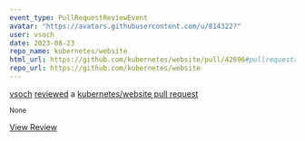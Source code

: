 ```yaml
---
event_type: PullRequestReviewEvent
avatar: "https://avatars.githubusercontent.com/u/814322?"
user: vsoch
date: 2023-08-23
repo_name: kubernetes/website
html_url: https://github.com/kubernetes/website/pull/42696#pullrequestreview-1592388102
repo_url: https://github.com/kubernetes/website
---
```


<a href='https://github.com/vsoch' target='_blank'>vsoch</a> <a href='https://github.com/kubernetes/website/pull/42696#pullrequestreview-1592388102' target='_blank'>reviewed</a> a <a href='https://github.com/kubernetes/website/pull/42696' target='_blank'>kubernetes/website pull request</a>

<small>None</small>

<a href='https://github.com/kubernetes/website/pull/42696#pullrequestreview-1592388102' target='_blank'>View Review</a>